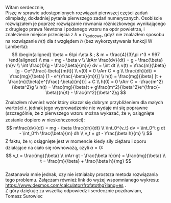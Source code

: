 Witam serdecznie,  
Piszę w sprawie udostępnionych rozwiązań pierwszej części zadań olimpiady, dokładniej pytania pierwszego zadań numerycznych. Osobiście rozwiązałem je poprzez rozwiązanie równania różniczkowego wynikającego z drugiego prawa Newtona i podanego wzoru na opór powietrza, i znalezienie miejsce przecięcia z $h=h_{\text{końcowe}}$, gdyż nie znalazłem sposobu na rozwiązanie $h(t)$ dla $t$ względem $h$ (bez wykorzystywania funkcji W Lamberta): 
$$
\begin{aligned}
  \beta = 6\pi r\eta & ; & m = \frac{4}{3}\pi r^3 * 997
\end{aligned} \\ 
ma = mg - \beta v  \\
\lrArr \frac{dv}{dt} = g - \frac{\beta}{m}v \\
\int \frac{1}{g - \frac{\beta}{m}v} dv = \int dt \\
v(t) = \frac{m}{\beta} [g - Ce^{\frac{-\beta}{m}t}] \\
v(0) = 0 \rArr C = g \\
\frac{dh}{dt} = \frac{mg}{\beta} [1 - e^{\frac{-\beta}{m}t}] \\
h(t) = \frac{mg}{\beta} [t + \frac{m}{\beta}e^{\frac{-\beta}{m}t}] + C \\
h(0) = 0 \rArr C = -\frac{m^2}{\beta^2}g \\
h(t) = \frac{mg}{\beta}t + g\frac{m^2}{\beta^2}e^{\frac{-\beta}{m}t} - \frac{m^2}{\beta^2}g
$$  

Znalazłem również wzór który okazał się dobrym przybliżeniem dla małych wartości $r$, jednak jego wyprowadzenie nie wydaje mi się poprawne (szczególnie, że z pierwszego wzoru można wykazać, że $v_t$ osiągnięte zostanie dopiero w nieskończoności):  
$$
m\frac{dv}{dt} = mg - \beta \frac{dh}{dt} \\
\int_0^{v_t} dv = \int_0^t g dt - \int_0^h \frac{\beta}{m} dh \\
v_t = gt - \frac{\beta h}{m} \\
$$
Z faktu, że $v_t$ osiągnięte jest w momencie kiedy siły ciężaru i oporu działające na ciało się równoważą, czyli $a = 0$:  
$$
v_t = \frac{mg}{\beta} \\
\rArr gt - \frac{\beta h}{m} = \frac{mg}{\beta} \\
t =  \frac{m}{\beta} + \frac{\beta h}{mg}
$$  
Zastanawia mnie jednak, czy nie istniałaby prostsza metoda rozwiązania tego problemu. Załączam również link do wyżej wspomnianego  wykresu: https://www.desmos.com/calculator/frofatothg?lang=es .  
Z góry dziękuję za wszelką odpowiedź i serdecznie pozdrawiam,  
Tomasz Surowiec